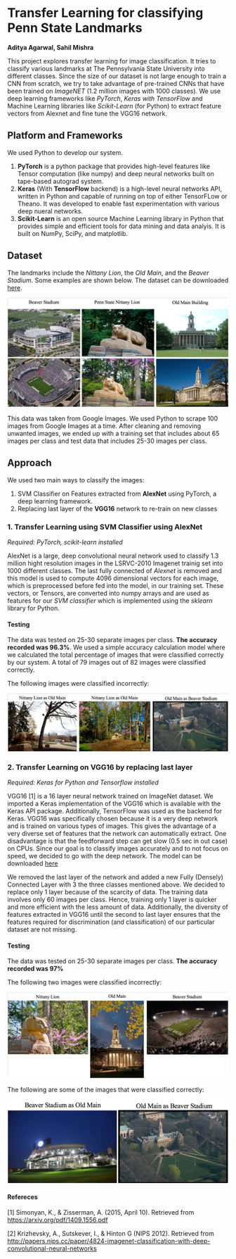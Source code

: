 # Transfer Learning for classifying Penn State Landmarks
**Aditya Agarwal,
Sahil Mishra**

This project explores transfer learning for image classification. It tries to classify various landmarks at The Pennsylvania State University into different classes. Since the size of our dataset is not large enough to train a CNN from scratch, we try to take advantage of pre-trained CNNs that have been trained on *ImageNET* (1.2 million images with 1000 classes). We use deep learning frameworks like *PyTorch*, *Keras with TensorFlow* and Machine Learning libraries like *Scikit-Learn* (for Python) to extract feature vectors from Alexnet and fine tune the VGG16 network. 

## Platform and Frameworks

We used Python to develop our system. 

1. **PyTorch** is a python package that provides high-level features like Tensor computation (like numpy) and deep neural networks built on tape-based autograd system. 
2. **Keras** (With **TensorFlow** backend) is a high-level neural networks API, written in Python and capable of running on top of either TensorFLow or Theano. It was developed to enable fast experimentation with various deep nueral networks. 
3. **Scikit-Learn** is an open source Machine Learning library in Python that provides simple and efficient tools for data mining and data analyis. It is built on NumPy, SciPy, and matplotlib.

## Dataset
The landmarks include the *Nittany Lion*, the *Old Main*, and the *Beaver Stadium*. Some examples are shown below. The dataset can be downloaded [here](https://drive.google.com/file/d/0B1KfUOg7gYP8Y282Z1lEYWZHLXc/view?usp=sharing).

![alt text](https://github.com/aaa0707/Transfer-Learning-on-Images---Penn-State-Landmarks/blob/master/Data.png)

This data was taken from Google Images. We used Python to scrape 100 images from Google Images at a time. After cleaning and removing unwanted images, we ended up with a training set that includes about 65 images per class and test data that includes 25-30 images per class.

## Approach

We used two main ways to classify the images:
1. SVM Classifier on Features extracted from **AlexNet** using PyTorch, a deep learning framework.
2. Replacing last layer of the **VGG16** network to re-train on new classes

### 1. Transfer Learning using SVM Classifier using AlexNet

*Required: PyTorch, scikit-learn installed*

AlexNet is a large, deep convolutional neural network used to classify 1.3 million hight resolution images in the LSRVC-2010 Imagenet trainig set into 1000 different classes. The last fully connected of *Alexnet* is removed and this model is used to compute 4096 dimensional vectors for each image, which is preprocessed before fed into the model, in our training set. These vectors, or Tensors, are converted into numpy arrays and are used as features for our *SVM classifier* which is implemented using the *sklearn* library for Python. 

#### Testing
The data was tested on 25-30 separate images per class. **The accuracy recorded was 96.3%**. We used a simple accuracy calculation model where we calculated the total percentage of images that were classified correctly by our system. A total of 79 images out of 82 images were classified correctly. 

The following images were classified incorrectly:

![alt text](https://github.com/aaa0707/Transfer-Learning-on-Images---Penn-State-Landmarks/blob/master/Misclassifications.png)

### 2. Transfer Learning on VGG16 by replacing last layer

*Required: Keras for Python and Tensorflow installed*

VGG16 [1] is a 16 layer neural network trained on ImageNet dataset. We imported a Keras implementation of the VGG16 which is available with the Keras API package. Additionally, TensorFlow was used as the backend for Keras.
VGG16 was specifically chosen because it is a very deep network and is trained on various types of images. This gives the advantage of a very diverse set of features that the network can automatically extract. One disadvantage is that the feedforward step can get slow (0.5 sec in out case) on CPUs. Since our goal is to classify images accurately and to not focus on speed, we decided to go with the deep network. The model can be downloaded [here](https://github.com/aaa0707/Transfer-Learning-on-Images---Penn-State-Landmarks/blob/master/model.yaml)

We removed the last layer of the network and added a new Fully (Densely) Connected Layer with 3 the three classes mentioned above. We decided to replace only 1 layer because of the scarcity of data. The training data involves only 60 images per class. Hence, training only 1 layer is quicker and more efficient with the less amount of data. Additionally, the diversity of features extracted in VGG16 until the second to last layer ensures that the features required for discrimination (and classification) of our particular dataset are not missing.

#### Testing

The data was tested on 25-30 separate images per class. **The accuracy recorded was 97%**

The following two images were classified incorrectly:

![alt text](https://github.com/aaa0707/Transfer-Learning-on-Images---Penn-State-Landmarks/blob/master/Classifications.png)


The following are some of the images that were classified correctly:

![alt text](https://github.com/aaa0707/Transfer-Learning-on-Images---Penn-State-Landmarks/blob/master/Misclassifications_VGG.png)

#### Refereces
[1] Simonyan, K., & Zisserman, A. (2015, April 10). Retrieved from https://arxiv.org/pdf/1409.1556.pdf

[2] Krizhevsky, A., Sutskever, I., & Hinton G (NIPS 2012). Retrieved from http://papers.nips.cc/paper/4824-imagenet-classification-with-deep-convolutional-neural-networks
